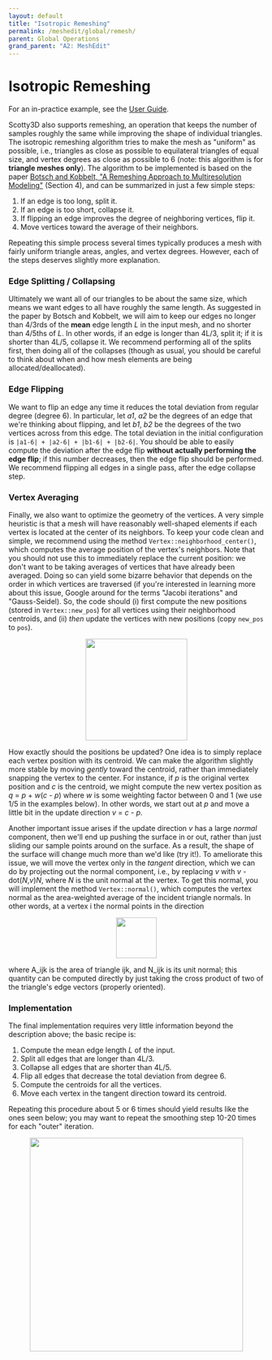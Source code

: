 ```yaml
---
layout: default
title: "Isotropic Remeshing"
permalink: /meshedit/global/remesh/
parent: Global Operations
grand_parent: "A2: MeshEdit"
---
```


# Isotropic Remeshing

For an in-practice example, see the [User Guide](/Scotty3D/guide/model_mode).

Scotty3D also supports remeshing, an operation that keeps the number of samples roughly the same while improving the shape of individual triangles. The isotropic remeshing algorithm tries to make the mesh as "uniform" as possible, i.e., triangles as close as possible to equilateral triangles of equal size, and vertex degrees as close as possible to 6 (note: this algorithm is for **triangle meshes only**). The algorithm to be implemented is based on the paper [Botsch and Kobbelt, "A Remeshing Approach to Multiresolution Modeling"](https://www.graphics.rwth-aachen.de/media/papers/remeshing1.pdf) (Section 4), and can be summarized in just a few simple steps:

1.  If an edge is too long, split it.
2.  If an edge is too short, collapse it.
3.  If flipping an edge improves the degree of neighboring vertices, flip it.
4.  Move vertices toward the average of their neighbors.

Repeating this simple process several times typically produces a mesh with fairly uniform triangle areas, angles, and vertex degrees. However, each of the steps deserves slightly more explanation.

### Edge Splitting / Collapsing

Ultimately we want all of our triangles to be about the same size, which means we want edges to all have roughly the same length. As suggested in the paper by Botsch and Kobbelt, we will aim to keep our edges no longer than 4/3rds of the **mean** edge length _L_ in the input mesh, and no shorter than 4/5ths of _L_. In other words, if an edge is longer than 4L/3, split it; if it is shorter than 4L/5, collapse it. We recommend performing all of the splits first, then doing all of the collapses (though as usual, you should be careful to think about when and how mesh elements are being allocated/deallocated).

### Edge Flipping

We want to flip an edge any time it reduces the total deviation from regular degree (degree 6). In particular, let _a1_, _a2_ be the degrees of an edge that we're thinking about flipping, and let _b1_, _b2_ be the degrees of the two vertices across from this edge. The total deviation in the initial configuration is `|a1-6| + |a2-6| + |b1-6| + |b2-6|`. You should be able to easily compute the deviation after the edge flip **without actually performing the edge flip**; if this number decreases, then the edge flip should be performed. We recommend flipping all edges in a single pass, after the edge collapse step.

### Vertex Averaging

Finally, we also want to optimize the geometry of the vertices. A very simple heuristic is that a mesh will have reasonably well-shaped elements if each vertex is located at the center of its neighbors. To keep your code clean and simple, we recommend using the method `Vertex::neighborhood_center()`, which computes the average position of the vertex's neighbors. Note that you should not use this to immediately replace the current position: we don't want to be taking averages of vertices that have already been averaged. Doing so can yield some bizarre behavior that depends on the order in which vertices are traversed (if you're interested in learning more about this issue, Google around for the terms "Jacobi iterations" and "Gauss-Seidel). So, the code should (i) first compute the new positions (stored in `Vertex::new_pos`) for all vertices using their neighborhood centroids, and (ii) _then_ update the vertices with new positions (copy `new_pos` to `pos`).

<center><img src="laplacian_smoothing.png" style="height:200px"></center>

How exactly should the positions be updated? One idea is to simply replace each vertex position with its centroid. We can make the algorithm slightly more stable by moving _gently_ toward the centroid, rather than immediately snapping the vertex to the center. For instance, if _p_ is the original vertex position and _c_ is the centroid, we might compute the new vertex position as _q_ = _p_ + _w_(_c_ - _p_) where _w_ is some weighting factor between 0 and 1 (we use 1/5 in the examples below). In other words, we start out at _p_ and move a little bit in the update direction _v_ = _c_ - _p_.

Another important issue arises if the update direction _v_ has a large _normal_ component, then we'll end up pushing the surface in or out, rather than just sliding our sample points around on the surface. As a result, the shape of the surface will change much more than we'd like (try it!). To ameliorate this issue, we will move the vertex only in the _tangent_ direction, which we can do by projecting out the normal component, i.e., by replacing _v_ with _v_ - dot(_N_,_v_)_N_, where _N_ is the unit normal at the vertex. To get this normal, you will implement the method `Vertex::normal()`, which computes the vertex normal as the area-weighted average of the incident triangle normals. In other words, at a vertex i the normal points in the direction

<center><img src="vert_normal_eq.png" style="height:80px"></center>

where A_ijk is the area of triangle ijk, and N_ijk is its unit normal; this quantity can be computed directly by just taking the cross product of two of the triangle's edge vectors (properly oriented).

### Implementation

The final implementation requires very little information beyond the description above; the basic recipe is:

1.  Compute the mean edge length _L_ of the input.
2.  Split all edges that are longer than 4L/3.
3.  Collapse all edges that are shorter than 4L/5.
4.  Flip all edges that decrease the total deviation from degree 6.
5.  Compute the centroids for all the vertices.
6.  Move each vertex in the tangent direction toward its centroid.

Repeating this procedure about 5 or 6 times should yield results like the ones seen below; you may want to repeat the smoothing step 10-20 times for each "outer" iteration.

<center><img src="remesh_example.png" style="height:420px"></center>
